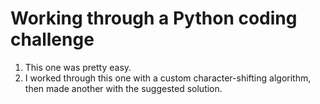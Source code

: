 # Working through a Python coding challenge
1. This one was pretty easy.
2. I worked through this one with a custom character-shifting algorithm, then made another with the suggested solution.
